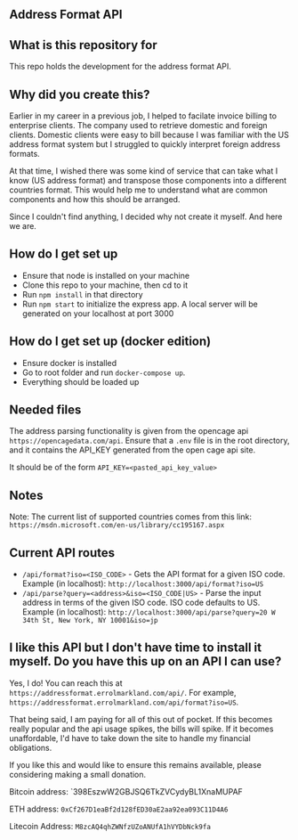 ## Address Format API ##

## What is this repository for ##

This repo holds the development for the address format API.

## Why did you create this? ##

Earlier in my career in a previous job, I helped to facilate invoice billing to enterprise clients. The company used to retrieve domestic and foreign clients. Domestic clients were easy to bill because I was familiar with the US address format system but I struggled to quickly interpret foreign address formats.

At that time, I wished there was some kind of service that can take what I know (US address format) and transpose those components into a different countries format. This would help me to understand what are common components and how this should be arranged.

Since I couldn't find anything, I decided why not create it myself. And here we are.

## How do I get set up ##

* Ensure that node is installed on your machine
* Clone this repo to your machine, then cd to it
* Run `npm install` in that directory
* Run `npm start` to initialize the express app. A local server will be generated on your localhost at port 3000

## How do I get set up (docker edition) ##

* Ensure docker is installed
* Go to root folder and run `docker-compose up`.
* Everything should be loaded up

## Needed files ##

The address parsing functionality is given from the opencage api `https://opencagedata.com/api`.
Ensure that a `.env` file is in the root directory, and it contains the API_KEY generated from the open cage api site.

It should be of the form `API_KEY=<pasted_api_key_value>`

## Notes ##

Note: The current list of supported countries comes from this link: `https://msdn.microsoft.com/en-us/library/cc195167.aspx`

## Current API routes ##

* `/api/format?iso=<ISO_CODE>` - Gets the API format for a given ISO code. Example (in localhost): `http://localhost:3000/api/format?iso=US`
* `/api/parse?query=<address>&iso=<ISO_CODE|US>` - Parse the input address in terms of the given ISO code. ISO code defaults to US. Example (in localhost): `http://localhost:3000/api/parse?query=20 W 34th St, New York, NY 10001&iso=jp`

## I like this API but I don't have time to install it myself. Do you have this up on an API I can use? ##

Yes, I do! You can reach this at `https://addressformat.errolmarkland.com/api/`. For example, `https://addressformat.errolmarkland.com/api/format?iso=US`.

That being said, I am paying for all of this out of pocket. If this becomes really popular and the api usage spikes, the bills will spike. If it becomes unaffordable,
I'd have to take down the site to handle my financial obligations.

If you like this and would like to ensure this remains available, please considering making a small donation.

Bitcoin address: `398EszwW2GBJSQ6TkZVCydyBL1XnaMUPAF

ETH address: `0xCf267D1eaBf2d128fED30aE2aa92ea093C11D4A6`

Litecoin Address: `M8zcAQ4qhZWNfzUZoANUfA1hVYDbNck9fa`
